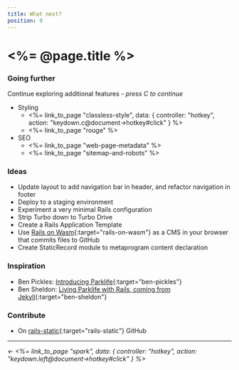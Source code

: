```yaml
---
title: What next?
position: 9
---
```


# <%= @page.title %>

### Going further

Continue exploring additional features _- press C to continue_

- Styling
  - <%= link_to_page "classless-style", data: { controller: "hotkey", action: "keydown.c@document->hotkey#click" } %>
  - <%= link_to_page "rouge" %>
- SEO
  - <%= link_to_page "web-page-metadata" %>
  - <%= link_to_page "sitemap-and-robots" %>

### Ideas

- Update layout to add navigation bar in header, and refactor navigation in footer
- Deploy to a staging environment
- Experiment a very minimal Rails configuration
- Strip Turbo down to Turbo Drive
- Create a Rails Application Template
 
- Use [Rails on Wasm](https://web.dev/blog/ruby-on-rails-on-webassembly){:target="rails-on-wasm"} as a CMS in your browser that commits files to GitHub
- Create StaticRecord module to metaprogram content declaration

### Inspiration

- Ben Pickles: [Introducing Parklife](https://www.benpickles.com/articles/90-introducing-parklife){:target="ben-pickles"}
- Ben Sheldon: [Living Parklife with Rails, coming from Jekyll](https://island94.org/2025/01/living-parklife-with-rails-coming-from-jekyll){:target="ben-sheldon"}

### Contribute

- On [rails-static](https://github.com/fcatuhe/rails-static){:target="rails-static"} GitHub

---

_← <%= link_to_page "spark", data: { controller: "hotkey", action: "keydown.left@document->hotkey#click" } %>_
